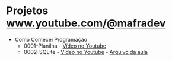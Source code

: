 # Projetos www.youtube.com/@mafradev

- Como Comecei Programação
  - 0001-Planilha - [Vídeo no Youtube](https://youtu.be/r-WgIWVZjzk) 
  - 0002-SQLite - [Vídeo no Youtube](https://youtu.be/FyaRXT42UK8) - [Arquivo da aula](playlist-programador/0002/basico.sql)


